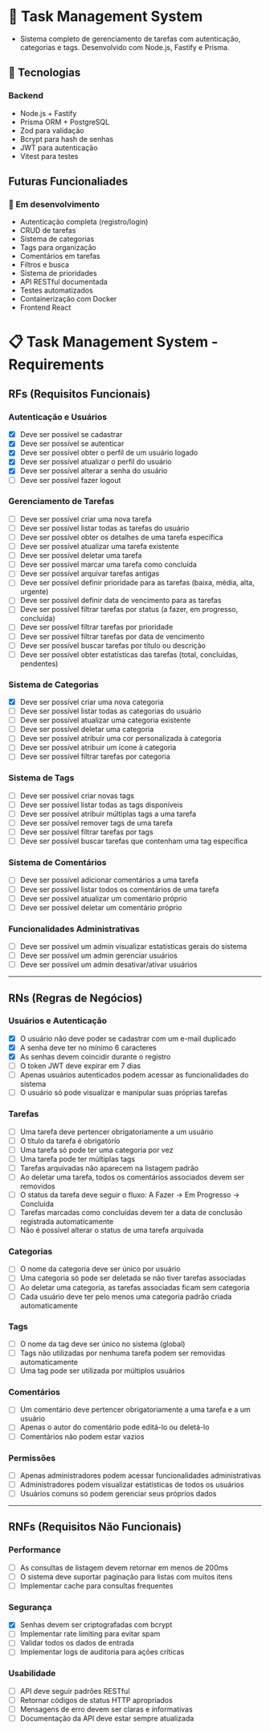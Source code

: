 # 📝 Task Management System

- Sistema completo de gerenciamento de tarefas com autenticação, categorias e tags. Desenvolvido com Node.js, Fastify e Prisma.

## 🚀 Tecnologias

### Backend

- Node.js + Fastify
- Prisma ORM + PostgreSQL
- Zod para validação
- Bcrypt para hash de senhas
- JWT para autenticação
- Vitest para testes

## Futuras Funcionaliades

### 🔄 Em desenvolvimento

- Autenticação completa (registro/login)
- CRUD de tarefas
- Sistema de categorias
- Tags para organização
- Comentários em tarefas
- Filtros e busca
- Sistema de prioridades
- API RESTful documentada
- Testes automatizados
- Containerização com Docker
- Frontend React

# 📋 Task Management System - Requirements

## **RFs (Requisitos Funcionais)**

### **Autenticação e Usuários**

- [x] Deve ser possível se cadastrar
- [x] Deve ser possível se autenticar
- [x] Deve ser possível obter o perfil de um usuário logado
- [x] Deve ser possível atualizar o perfil do usuário
- [x] Deve ser possível alterar a senha do usuário
- [ ] Deve ser possível fazer logout

### **Gerenciamento de Tarefas**

- [ ] Deve ser possível criar uma nova tarefa
- [ ] Deve ser possível listar todas as tarefas do usuário
- [ ] Deve ser possível obter os detalhes de uma tarefa específica
- [ ] Deve ser possível atualizar uma tarefa existente
- [ ] Deve ser possível deletar uma tarefa
- [ ] Deve ser possível marcar uma tarefa como concluída
- [ ] Deve ser possível arquivar tarefas antigas
- [ ] Deve ser possível definir prioridade para as tarefas (baixa, média, alta, urgente)
- [ ] Deve ser possível definir data de vencimento para as tarefas
- [ ] Deve ser possível filtrar tarefas por status (a fazer, em progresso, concluída)
- [ ] Deve ser possível filtrar tarefas por prioridade
- [ ] Deve ser possível filtrar tarefas por data de vencimento
- [ ] Deve ser possível buscar tarefas por título ou descrição
- [ ] Deve ser possível obter estatísticas das tarefas (total, concluídas, pendentes)

### **Sistema de Categorias**

- [x] Deve ser possível criar uma nova categoria
- [ ] Deve ser possível listar todas as categorias do usuário
- [ ] Deve ser possível atualizar uma categoria existente
- [ ] Deve ser possível deletar uma categoria
- [ ] Deve ser possível atribuir uma cor personalizada à categoria
- [ ] Deve ser possível atribuir um ícone à categoria
- [ ] Deve ser possível filtrar tarefas por categoria

### **Sistema de Tags**

- [ ] Deve ser possível criar novas tags
- [ ] Deve ser possível listar todas as tags disponíveis
- [ ] Deve ser possível atribuir múltiplas tags a uma tarefa
- [ ] Deve ser possível remover tags de uma tarefa
- [ ] Deve ser possível filtrar tarefas por tags
- [ ] Deve ser possível buscar tarefas que contenham uma tag específica

### **Sistema de Comentários**

- [ ] Deve ser possível adicionar comentários a uma tarefa
- [ ] Deve ser possível listar todos os comentários de uma tarefa
- [ ] Deve ser possível atualizar um comentário próprio
- [ ] Deve ser possível deletar um comentário próprio

### **Funcionalidades Administrativas**

- [ ] Deve ser possível um admin visualizar estatísticas gerais do sistema
- [ ] Deve ser possível um admin gerenciar usuários
- [ ] Deve ser possível um admin desativar/ativar usuários

---

## **RNs (Regras de Negócios)**

### **Usuários e Autenticação**

- [x] O usuário não deve poder se cadastrar com um e-mail duplicado
- [x] A senha deve ter no mínimo 6 caracteres
- [x] As senhas devem coincidir durante o registro
- [ ] O token JWT deve expirar em 7 dias
- [ ] Apenas usuários autenticados podem acessar as funcionalidades do sistema
- [ ] O usuário só pode visualizar e manipular suas próprias tarefas

### **Tarefas**

- [ ] Uma tarefa deve pertencer obrigatoriamente a um usuário
- [ ] O título da tarefa é obrigatório
- [ ] Uma tarefa só pode ter uma categoria por vez
- [ ] Uma tarefa pode ter múltiplas tags
- [ ] Tarefas arquivadas não aparecem na listagem padrão
- [ ] Ao deletar uma tarefa, todos os comentários associados devem ser removidos
- [ ] O status da tarefa deve seguir o fluxo: A Fazer → Em Progresso → Concluída
- [ ] Tarefas marcadas como concluídas devem ter a data de conclusão registrada automaticamente
- [ ] Não é possível alterar o status de uma tarefa arquivada

### **Categorias**

- [ ] O nome da categoria deve ser único por usuário
- [ ] Uma categoria só pode ser deletada se não tiver tarefas associadas
- [ ] Ao deletar uma categoria, as tarefas associadas ficam sem categoria
- [ ] Cada usuário deve ter pelo menos uma categoria padrão criada automaticamente

### **Tags**

- [ ] O nome da tag deve ser único no sistema (global)
- [ ] Tags não utilizadas por nenhuma tarefa podem ser removidas automaticamente
- [ ] Uma tag pode ser utilizada por múltiplos usuários

### **Comentários**

- [ ] Um comentário deve pertencer obrigatoriamente a uma tarefa e a um usuário
- [ ] Apenas o autor do comentário pode editá-lo ou deletá-lo
- [ ] Comentários não podem estar vazios

### **Permissões**

- [ ] Apenas administradores podem acessar funcionalidades administrativas
- [ ] Administradores podem visualizar estatísticas de todos os usuários
- [ ] Usuários comuns só podem gerenciar seus próprios dados

---

## **RNFs (Requisitos Não Funcionais)**

### **Performance**

- [ ] As consultas de listagem devem retornar em menos de 200ms
- [ ] O sistema deve suportar paginação para listas com muitos itens
- [ ] Implementar cache para consultas frequentes

### **Segurança**

- [x] Senhas devem ser criptografadas com bcrypt
- [ ] Implementar rate limiting para evitar spam
- [ ] Validar todos os dados de entrada
- [ ] Implementar logs de auditoria para ações críticas

### **Usabilidade**

- [ ] API deve seguir padrões RESTful
- [ ] Retornar códigos de status HTTP apropriados
- [ ] Mensagens de erro devem ser claras e informativas
- [ ] Documentação da API deve estar sempre atualizada
